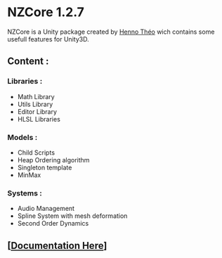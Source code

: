 # NZCore 1.2.7

NZCore is a Unity package created by [Henno Théo](https://github.com/NazioLT) wich contains some usefull features for Unity3D.

## Content :

### Libraries : 

* Math Library
* Utils Library
* Editor Library
* HLSL Libraries

### Models : 

* Child Scripts
* Heap Ordering algorithm
* Singleton template
* MinMax

### Systems : 

* Audio Management
* Spline System with mesh deformation
* Second Order Dynamics

## [[Documentation Here](https://henno-theo.notion.site/NZCore-1-2-3-4a66cf07cec245c5a773a7722bbba0b2)]
